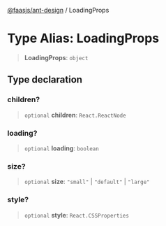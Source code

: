 [@faasjs/ant-design](../README.md) / LoadingProps

# Type Alias: LoadingProps

> **LoadingProps**: `object`

## Type declaration

### children?

> `optional` **children**: `React.ReactNode`

### loading?

> `optional` **loading**: `boolean`

### size?

> `optional` **size**: `"small"` \| `"default"` \| `"large"`

### style?

> `optional` **style**: `React.CSSProperties`
